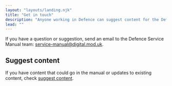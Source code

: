 ```yaml
---
layout: "layouts/landing.njk"
title: "Get in touch"
description: "Anyone working in Defence can suggest content for the Defence Service Manual. Find out how to add or update content."
lead: ""
---
```


If you have a question or suggestion, send an email to the Defence Service Manual team: [service-manual@digital.mod.uk](mailto:service-manual@digital.mod.uk).

## Suggest content

If you have content that could go in the manual or updates to existing content, check [suggest content](/suggest-content/).
